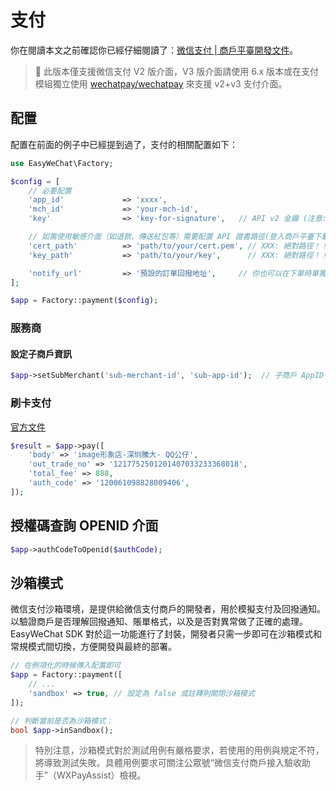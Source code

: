 # 支付

你在閱讀本文之前確認你已經仔細閱讀了：[微信支付 | 商戶平臺開發文件](https://pay.weixin.qq.com/wiki/doc/api/index.html)。

> 🚨 此版本僅支援微信支付 V2 版介面，V3 版介面請使用 6.x 版本或在支付模組獨立使用 [wechatpay/wechatpay](https://packagist.org/packages/wechatpay/wechatpay) 來支援 v2+v3 支付介面。

## 配置

配置在前面的例子中已經提到過了，支付的相關配置如下：

```php
use EasyWeChat\Factory;

$config = [
    // 必要配置
    'app_id'             => 'xxxx',
    'mch_id'             => 'your-mch-id',
    'key'                => 'key-for-signature',   // API v2 金鑰 (注意: 是v2金鑰 是v2金鑰 是v2金鑰)

    // 如需使用敏感介面（如退款、傳送紅包等）需要配置 API 證書路徑(登入商戶平臺下載 API 證書)
    'cert_path'          => 'path/to/your/cert.pem', // XXX: 絕對路徑！！！！
    'key_path'           => 'path/to/your/key',      // XXX: 絕對路徑！！！！

    'notify_url'         => '預設的訂單回撥地址',     // 你也可以在下單時單獨設定來想覆蓋它
];

$app = Factory::payment($config);
```

### 服務商

#### 設定子商戶資訊

```php
$app->setSubMerchant('sub-merchant-id', 'sub-app-id');  // 子商戶 AppID 為可選項
```

### 刷卡支付

[官方文件](https://pay.weixin.qq.com/wiki/doc/api/micropay.php?chapter=9_10)

```php
$result = $app->pay([
    'body' => 'image形象店-深圳騰大- QQ公仔',
    'out_trade_no' => '1217752501201407033233368018',
    'total_fee' => 888,
    'auth_code' => '120061098828009406',
]);
```

## 授權碼查詢 OPENID 介面

```php
$app->authCodeToOpenid($authCode);
```

## 沙箱模式

微信支付沙箱環境，是提供給微信支付商戶的開發者，用於模擬支付及回撥通知。以驗證商戶是否理解回撥通知、賬單格式，以及是否對異常做了正確的處理。EasyWeChat SDK 對於這一功能進行了封裝，開發者只需一步即可在沙箱模式和常規模式間切換，方便開發與最終的部署。

```php
// 在例項化的時候傳入配置即可
$app = Factory::payment([
    // ...
    'sandbox' => true, // 設定為 false 或註釋則關閉沙箱模式
]);

// 判斷當前是否為沙箱模式：
bool $app->inSandbox();
```

> 特別注意，沙箱模式對於測試用例有嚴格要求，若使用的用例與規定不符，將導致測試失敗。具體用例要求可關注公眾號“微信支付商戶接入驗收助手”（WXPayAssist）檢視。
